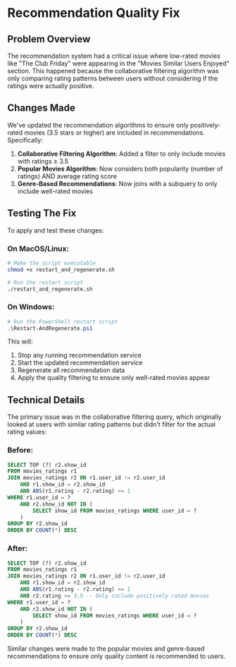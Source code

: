 # Recommendation Quality Fix

## Problem Overview

The recommendation system had a critical issue where low-rated movies like "The Club Friday" were appearing in the "Movies Similar Users Enjoyed" section. This happened because the collaborative filtering algorithm was only comparing rating patterns between users without considering if the ratings were actually positive.

## Changes Made

We've updated the recommendation algorithms to ensure only positively-rated movies (3.5 stars or higher) are included in recommendations. Specifically:

1. **Collaborative Filtering Algorithm**: Added a filter to only include movies with ratings ≥ 3.5
2. **Popular Movies Algorithm**: Now considers both popularity (number of ratings) AND average rating score
3. **Genre-Based Recommendations**: Now joins with a subquery to only include well-rated movies

## Testing The Fix

To apply and test these changes:

### On MacOS/Linux:
```bash
# Make the script executable
chmod +x restart_and_regenerate.sh

# Run the restart script
./restart_and_regenerate.sh
```

### On Windows:
```powershell
# Run the PowerShell restart script
.\Restart-AndRegenerate.ps1
```

This will:
1. Stop any running recommendation service
2. Start the updated recommendation service
3. Regenerate all recommendation data
4. Apply the quality filtering to ensure only well-rated movies appear

## Technical Details

The primary issue was in the collaborative filtering query, which originally looked at users with similar rating patterns but didn't filter for the actual rating values:

### Before:
```sql
SELECT TOP (?) r2.show_id
FROM movies_ratings r1
JOIN movies_ratings r2 ON r1.user_id != r2.user_id 
    AND r1.show_id = r2.show_id 
    AND ABS(r1.rating - r2.rating) <= 1
WHERE r1.user_id = ?
    AND r2.show_id NOT IN (
        SELECT show_id FROM movies_ratings WHERE user_id = ?
    )
GROUP BY r2.show_id
ORDER BY COUNT(*) DESC
```

### After:
```sql
SELECT TOP (?) r2.show_id
FROM movies_ratings r1
JOIN movies_ratings r2 ON r1.user_id != r2.user_id 
    AND r1.show_id = r2.show_id 
    AND ABS(r1.rating - r2.rating) <= 1
    AND r2.rating >= 3.5 -- Only include positively rated movies
WHERE r1.user_id = ?
    AND r2.show_id NOT IN (
        SELECT show_id FROM movies_ratings WHERE user_id = ?
    )
GROUP BY r2.show_id
ORDER BY COUNT(*) DESC
```

Similar changes were made to the popular movies and genre-based recommendations to ensure only quality content is recommended to users.
